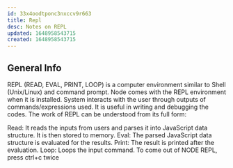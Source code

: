 ```yaml
---
id: 33x4oodtponc3nxccv9r663
title: Repl
desc: Notes on REPL
updated: 1648958543715
created: 1648958543715
---
```

## General Info

REPL (READ, EVAL, PRINT, LOOP) is a computer environment similar to Shell (Unix/Linux) and command prompt. Node comes with the REPL environment when it is installed. System interacts with the user through outputs of commands/expressions used. It is useful in writing and debugging the codes. The work of REPL can be understood from its full form:

Read: It reads the inputs from users and parses it into JavaScript data structure. It is then stored to memory.
Eval: The parsed JavaScript data structure is evaluated for the results.
Print: The result is printed after the evaluation.
Loop: Loops the input command. To come out of NODE REPL, press ctrl+c twice
